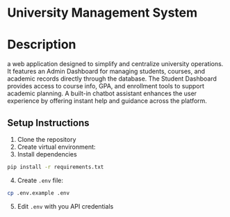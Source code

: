 # University Management System
# Description
a web application designed to simplify and centralize university operations. It features an Admin Dashboard for managing students, courses, and academic records directly through the database. The Student Dashboard provides access to course info, GPA, and enrollment tools to support academic planning. A built-in chatbot assistant enhances the user experience by offering instant help and guidance across the platform.

## Setup Instructions
1. Clone the repository
2. Create virtual environment:
3. Install dependencies 
```bash
pip install -r requirements.txt
```
4. Create `.env` file:
```bash
cp .env.example .env
```
5. Edit `.env` with you API credentials
